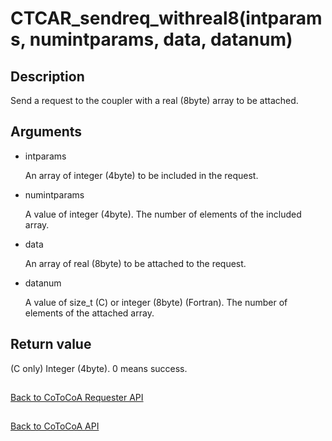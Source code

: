 CTCAR_sendreq_withreal8(intparams, numintparams, data, datanum)
=====

Description
-----

Send a request to the coupler with a real (8byte) array to be attached.

Arguments
-----

- intparams

  An array of integer (4byte) to be included in the request.

- numintparams

  A value of integer (4byte). 
  The number of elements of the included array.

- data

  An array of real (8byte) to be attached to the request.

- datanum

  A value of size_t (C) or integer (8byte) (Fortran). 
  The number of elements of the attached array.

Return value
-----

(C only) Integer (4byte). 0 means success.

##

[Back to CoToCoA Requester API](../API-requester.md "Back to CoToCoA Requester API")

##

[Back to CoToCoA API](../API.md "Back to CoToCoA API")
